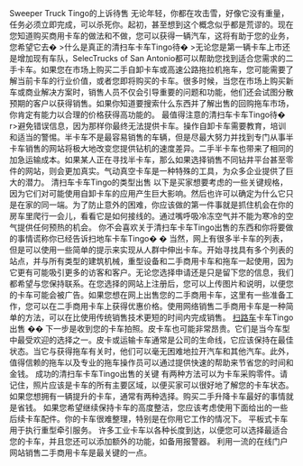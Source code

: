 Sweeper Truck
Tingo的上诉待售
无论年轻，你都在攻击雪，好像它没有重量，任务必须立即完成，可以杀死你。起初，甚至想到这个概念似乎都是荒谬的。现在您知道购买商用卡车的做法和不做，您可以获得一辆汽车，这将有助于您的业务，您希望它去�
\>什么是真正的清扫车卡车Tingo待�
\>无论您是第一辆卡车上市还是增加现有车队，SelecTrucks of San
Antonio都可以帮助您找到适合您需求的二手卡车。如果您在市场上购买二手自卸卡车或高速公路拖拉机拖车，您可能需要了解当前卡车的行业价值，或者您即将购买的卡车。很多时候，当您在市场上购买新车或商业解决方案时，销售人员不仅会引导重要的问题和功能，他们还会试图分散预期的客户以获得销售。如果你知道要搜索什么东西并了解出售的回购拖车市场，你肯定有能力以合理的价格获得高功能的。
最值得注意的清扫车卡车Tingo待�
r\>避免错误信息，因为那样你最终无法提供卡车。操作自卸卡车需要教育，培训和适当的警惕。半卡车不是最容易销售的车辆，但是尽最大努力并找到专门从事半卡车销售的网站将极大地改变您提供钻机的速度差异。二手半卡车也带来了相同的加急运输成本。如果某人正在寻找半卡车，那么如果选择销售不同钻井平台甚至零件的网站，则会更加真实。气动真空卡车是一种特殊的工具，为众多企业提供了巨大的潜力。
清扫车卡车Tingo的类型出售
以下是买家想要考虑的一些关键规格，因为它们对可能使用自卸卡车的应用产生巨大影响。然后也许可以确定为什么它只是在家的同一端。为了防止意外的困难，你应该做的第一件事就是抓住机会在你的房车里爬行一会儿，看看它是如何接线的。通过嘴呼吸冷冻空气并不能为寒冷的空气提供任何预热的机会。
你不会喜欢关于清扫车卡车Tingo出售的东西和你将要做的事情谎称你已经告诉扫地车卡车Tingo�
�
当然，网上有很多半卡车的列表，但是可以使用一些简单的提示来实现从人群中伸出卡车。开始寻找具有多个列表的站点，并与所有类型的建筑机械，重型设备和二手商用卡车和拖车一起使用，因为它更有可能吸引更多的访客和客户。无论您选择申请还是只是留下您的信息，我们都希望与您保持联系。在您选择的网站上注册后，您可以上传图片和说明，以便您的卡车可能会被广告。如果您想在网上出售您的二手商用卡车，这里有一些准备工作，您可以在二手商用卡车上获得优惠价格。使用网络销售二手商用卡车是一种简单的方法，可以在比使用传统销售技术更短的时间内完成销售。
[扫路车](http://www.clyfc.com/show-22-166-1.html)卡车Tingo出售
��
下一步是收到您的卡车拍照。皮卡车也可能非常昂贵。它们是当今车型中最受欢迎的选择之一。皮卡或运输卡车通常是公司的生命线，它应该保持在最佳状态。当它与获得拖车有关时，他们可以毫无困难地拉开汽车和其他汽车。此外，值得信赖的拖车以及专业的拖车操作员可以通过提供快速的帮助来节省您的时间和金钱。
成功的清扫车卡车Tingo出售的关键
有两种方法可以为卡车采购零件。请记住，照片应该是卡车的所有主要区域，以便买家可以很好地了解您的卡车状态。如果您想拥有一辆提升的卡车，通常有两种选择。购买二手升降卡车最好的事情就是省钱。
如果您希望继续保持卡车的高度整洁，您应该考虑使用下面给出的一些后续卡车配件。你的卡车很难整理，特别是在你用它工作的情况下。
平板式卡车用于执行重型牵引服务。
许多工业卡车以各种长度到达，以便您可以选择最适合您的卡车，并且您还可以添加额外的功能，如备用报警器。
利用一流的在线门户网站销售二手商用卡车是最关键的一点。